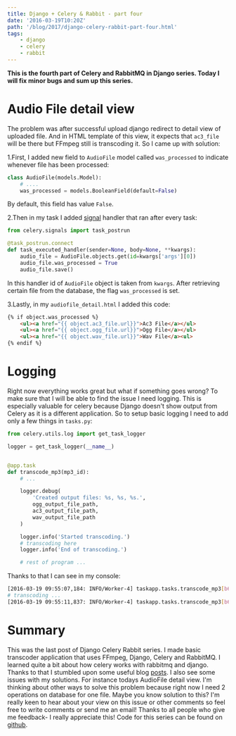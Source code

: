 ```yaml
---
title: Django + Celery & Rabbit - part four
date: '2016-03-19T10:20Z'
path: '/blog/2017/django-celery-rabbit-part-four.html'
tags: 
    - django
    - celery
    - rabbit
---
```


**This is the fourth part of Celery and RabbitMQ in Django series. Today
I will fix minor bugs and sum up this series.**

Audio File detail view
======================

The problem was after successful upload django redirect to detail view
of uploaded file. And in HTML template of this view, it expects that
`ac3_file` will be there but FFmpeg still is transcoding it. So I came up
with solution:

1.First, I added new field to `AudioFile` model called `was_processed`
to indicate whenever file has been processed:

```python
class AudioFile(models.Model):
    # ....
    was_processed = models.BooleanField(default=False)
```

By default, this field has value `False`.

2.Then in my task I added
[signal](http://docs.celeryproject.org/en/latest/userguide/signals.html)
handler that ran after every task:

```python
from celery.signals import task_postrun

@task_postrun.connect
def task_executed_handler(sender=None, body=None, **kwargs):
    audio_file = AudioFile.objects.get(id=kwargs['args'][0])
    audio_file.was_processed = True
    audio_file.save()
```

In this handler id of `AudioFile` object is taken from `kwargs`. After
retrieving certain file from the database, the flag `was_processed` is
set.

3.Lastly, in my `audiofile_detail.html` I added this code:

```html
{% if object.was_processed %}
    <ul><a href="{{ object.ac3_file.url}}">Ac3 File</a></ul>
    <ul><a href="{{ object.ogg_file.url}}">Ogg File</a></ul>
    <ul><a href="{{ object.wav_file.url}}">Wav File</a><ul>
{% endif %}
```

Logging
=======

Right now everything works great but what if something goes wrong? To
make sure that I will be able to find the issue I need logging. This is
especially valuable for celery because Django doesn't show output from
Celery as it is a different application. So to setup basic logging I
need to add only a few things in `tasks.py`:

```python
from celery.utils.log import get_task_logger

logger = get_task_logger(__name__)


@app.task
def transcode_mp3(mp3_id):
    # ...

    logger.debug(
        'Created output files: %s, %s, %s.',
        ogg_output_file_path,
        ac3_output_file_path,
        wav_output_file_path
    )

    logger.info('Started transcoding.')
    # transcoding here
    logger.info('End of transcoding.')

    # rest of program ...
```

Thanks to that I can see in my console:

```bash
[2016-03-19 09:55:07,184: INFO/Worker-4] taskapp.tasks.transcode_mp3[b6ca93d4-e58c-496f-b8e5-4ba493b8a92a]: Started transcoding.
# transcoding ...
[2016-03-19 09:55:11,837: INFO/Worker-4] taskapp.tasks.transcode_mp3[b6ca93d4-e58c-496f-b8e5-4ba493b8a92a]: End of transcoding.
```

Summary
=======

This was the last post of Django Celery Rabbit series. I made basic
transcoder application that uses FFmpeg, Django, Celery and RabbitMQ. I
learned quite a bit about how celery works with rabbitmq and django.
Thanks to that I stumbled upon some useful blog
[posts](https://denibertovic.com/posts/celery-best-practices/). I also
see some issues with my solutions. For instance todays AudioFile detail
view. I'm thinking about other ways to solve this problem because right
now I need 2 operations on database for one file. Maybe you know
solution to this? I'm really keen to hear about your view on this issue
or other comments so feel free to write comments or send me an email!
Thanks to all people who give me feedback- I really appreciate this!
Code for this series can be found on
[github](https://github.com/krzysztofzuraw/personal-blog-projects/tree/master/blog_celery_rabbit).
